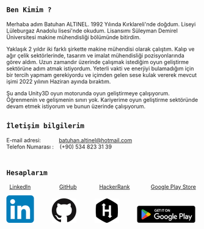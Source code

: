 ## `Ben Kimim ?`

Merhaba adım Batuhan ALTINEL. 1992 Yılında Kırklareli'nde doğdum. Liseyi Lüleburgaz Anadolu lisesi'nde okudum. Lisansımı Süleyman Demirel Üniversitesi makine mühendisliği bölümünde bitirdim. 

Yaklaşık 2 yıldır iki farklı şirkette makine mühendisi olarak çalıştım. Kalıp ve ağır çelik sektörlerinde, tasarım ve imalat mühendisliği pozisyonlarında görev aldım. Uzun zamandır üzerinde çalışmak istediğim oyun geliştirme sektörüne adım atmak istiyordum. Yeterli vakti ve enerjiyi bulamadığım için bir tercih yapmam gerekiyordu ve içimden gelen sese kulak vererek mevcut işimi 2022 yılının Haziran ayında bıraktım. 

Şu anda Unity3D oyun motorunda oyun geliştirmeye çalışıyorum. Öğrenmenin ve gelişmenin sınırı yok. Kariyerime oyun geliştirme sektöründe devam etmek istiyorum ve bunun üzerinde çalışıyorum.
## `İletişim bilgilerim`
E-mail adresi:&nbsp; &nbsp; &nbsp; &nbsp; &nbsp; &nbsp; batuhan.altinel@hotmail.com <br>
Telefon Numarası : &nbsp; &nbsp;(+90) 534 823 31 39
<br><br>
## `Hesaplarım`


&nbsp; [LinkedIn](https://www.linkedin.com/in/batuhan-altinel/)
 &nbsp; &nbsp; &nbsp; &nbsp; &nbsp; &nbsp; &nbsp; &nbsp; &nbsp; [GitHub](https://github.com/BatuhanAltinel)  &nbsp; &nbsp; &nbsp; &nbsp; &nbsp; &nbsp; &nbsp; [HackerRank](https://www.hackerrank.com/batuhan_altinel?hr_r=1) 
  &nbsp; &nbsp; &nbsp; &nbsp; &nbsp; &nbsp; &nbsp;[Google Play Store](https://play.google.com/store/apps/developer?id=Batuhan+ALTINEL)


![](Image/LinkedIn_icon.svg.png)$~$ $~$ $~$ $~$ $~$ $~$ 
![](Image/GitHub-Mark-64px.png)$~$ $~$ $~$ $~$ $~$ $~$
![](Image/icon-hackerrank-64.png)$~$ $~$ $~$ $~$ $~$ $~$
![](Image/googleplay.png)